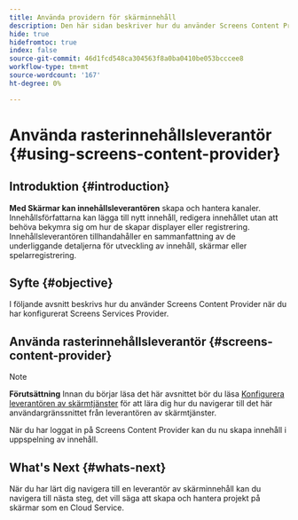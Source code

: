 ```yaml
---
title: Använda providern för skärminnehåll
description: Den här sidan beskriver hur du använder Screens Content Provider.
hide: true
hidefromtoc: true
index: false
source-git-commit: 46d1fcd548ca304563f8a0ba0410be053bcccee8
workflow-type: tm+mt
source-wordcount: '167'
ht-degree: 0%

---
```



# Använda rasterinnehållsleverantör {#using-screens-content-provider}

## Introduktion {#introduction}

**Med Skärmar kan innehållsleverantören** skapa och hantera kanaler. Innehållsförfattarna kan lägga till nytt innehåll, redigera innehållet utan att behöva bekymra sig om hur de skapar displayer eller registrering. Innehållsleverantören tillhandahåller en sammanfattning av de underliggande detaljerna för utveckling av innehåll, skärmar eller spelarregistrering.

## Syfte {#objective}

I följande avsnitt beskrivs hur du använder Screens Content Provider när du har konfigurerat Screens Services Provider.

## Använda rasterinnehållsleverantör {#screens-content-provider}

>[!NOTE]
>**Förutsättning**
>Innan du börjar läsa det här avsnittet bör du läsa [Konfigurera leverantören av skärmtjänster](/help/screens-cloud/setting-up-project/setting-up-screens-services-provider.md) för att lära dig hur du navigerar till det här användargränssnittet från leverantören av skärmtjänster.

När du har loggat in på Screens Content Provider kan du nu skapa innehåll i uppspelning av innehåll.

## What&#39;s Next {#whats-next}

När du har lärt dig navigera till en leverantör av skärminnehåll kan du navigera till nästa steg, det vill säga att skapa och hantera projekt på skärmar som en Cloud Service.

